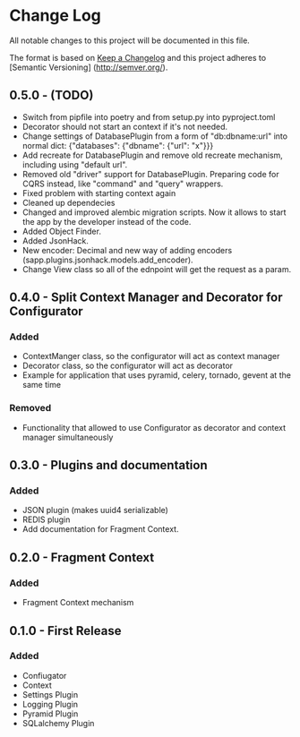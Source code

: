 # Change Log
All notable changes to this project will be documented in this file.

The format is based on [Keep a Changelog](http://keepachangelog.com/) and this project adheres to [Semantic Versioning]
(http://semver.org/).

## 0.5.0 - (TODO)

- Switch from pipfile into poetry and from setup.py into pyproject.toml
- Decorator should not start an context if it's not needed.
- Change settings of DatabasePlugin from a form of "db:dbname:url" into normal dict: {"databases": {"dbname": {"url": "x"}}}
- Add recreate for DatabasePlugin and remove old recreate mechanism, including using "default url".
- Removed old "driver" support for DatabasePlugin. Preparing code for CQRS instead, like "command" and "query" wrappers.
- Fixed problem with starting context again
- Cleaned up dependecies
- Changed and improved alembic migration scripts. Now it allows to start the app by the developer instead of the code.
- Added Object Finder.
- Added JsonHack.
- New encoder: Decimal and new way of adding encoders (sapp.plugins.jsonhack.models.add_encoder).
- Change View class so all of the ednpoint will get the request as a param.

## 0.4.0 - Split Context Manager and Decorator for Configurator

### Added

- ContextManger class, so the configurator will act as context manager
- Decorator class, so the configurator will act as decorator
- Example for application that uses pyramid, celery, tornado, gevent at the same time

### Removed

- Functionality that allowed to use Configurator as decorator and context manager simultaneously

## 0.3.0 - Plugins and documentation

### Added

- JSON plugin (makes uuid4 serializable)
- REDIS plugin
- Add documentation for Fragment Context.

## 0.2.0 - Fragment Context

### Added

- Fragment Context mechanism

## 0.1.0 - First Release

### Added

- Confiugator
- Context
- Settings Plugin
- Logging Plugin
- Pyramid Plugin
- SQLalchemy Plugin
